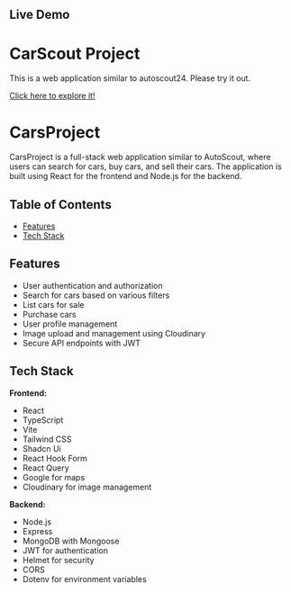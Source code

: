 ## Live Demo

# CarScout Project

This is a web application similar to autoscout24. Please try it out.

[Click here to explore it!](https://next-js-carscout.vercel.app)



# CarsProject

CarsProject is a full-stack web application similar to AutoScout, where users can search for cars, buy cars, and sell their cars. The application is built using React for the frontend and Node.js for the backend.

## Table of Contents

- [Features](#features)
- [Tech Stack](#tech-stack)

## Features

- User authentication and authorization
- Search for cars based on various filters
- List cars for sale
- Purchase cars
- User profile management
- Image upload and management using Cloudinary
- Secure API endpoints with JWT

## Tech Stack

**Frontend:**
- React
- TypeScript
- Vite
- Tailwind CSS
- Shadcn Ui
- React Hook Form
- React Query
- Google for maps
- Cloudinary for image management

**Backend:**
- Node.js
- Express
- MongoDB with Mongoose
- JWT for authentication
- Helmet for security
- CORS
- Dotenv for environment variables
